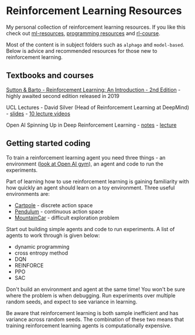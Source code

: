 # Reinforcement Learning Resources

My personal collection of reinforcement learning resources.  If you like this check out [ml-resources](https://github.com/ADGEfficiency/ml-resources), [programming resources](https://github.com/ADGEfficiency/programming-resources) and [rl-course](https://github.com/ADGEfficiency/rl-course).

Most of the content is in subject folders such as `alphago` and `model-based`.  Below is advice and recommended resources for those new to reinforcement learning.

## Textbooks and courses

[Sutton & Barto - Reinforcement Learning: An Introduction - 2nd Edition](http://incompleteideas.net/book/the-book-2nd.html) - highly awaited second edition released in 2019

UCL Lectures - David Silver (Head of Reinforcement Learning at DeepMind) - [slides](https://github.com/ADGEfficiency/rl-resources/tree/master/courses/Silver-UCL-lectures) - [10 lecture videos](https://www.youtube.com/watch?v=2pWv7GOvuf0)

Open AI Spinning Up in Deep Reinforcement Learning - [notes](https://spinningup.openai.com/en/latest/) - [lecture](https://www.youtube.com/watch?v=fdY7dt3ijgY)

## Getting started coding

To train a reinforcement learning agent you need three things - an environment ([look at Open AI gym](https://gym.openai.com/)), an agent and code to run the experiments.

Part of learning how to use reinforcement learning is gaining familiarity with how quickly an agent should learn on a toy environment.  Three useful environments are:
- [Cartpole](https://gym.openai.com/envs/CartPole-v0/) - discrete action space
- [Pendulum](https://gym.openai.com/envs/Pendulum-v0/) - continuous action space
- [MountainCar](https://gym.openai.com/envs/MountainCar-v0/) - difficult exploration problem

Start out building simple agents and code to run experiments.  A list of agents to work through is given below:
- dynamic programming
- cross entropy method
- DQN
- REINFORCE
- PPO
- SAC

Don't build an environment and agent at the same time!  You won't be sure where the problem is when debugging.  Run experiments over multiple random seeds, and expect to see variance in learning.

Be aware that reinforcement learning is both sample inefficient and has variance across random seeds.  The combination of these two means that training reinforcement learning agents is computationally expensive.
